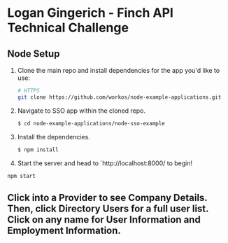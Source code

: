 # Logan Gingerich - Finch API Technical Challenge

## Node Setup

1. Clone the main repo and install dependencies for the app you'd like to use:

    ```bash
    # HTTPS
    git clone https://github.com/workos/node-example-applications.git
    ```

2. Navigate to SSO app within the cloned repo.

    ```bash
    $ cd node-example-applications/node-sso-example
    ```

3. Install the dependencies.
    ```bash
    $ npm install
    ```

4. Start the server and head to `http://localhost:8000/ to begin!

```sh
npm start
```

## Click into a Provider to see Company Details. Then, click Directory Users for a full user list. Click on any name for User Information and Employment Information.